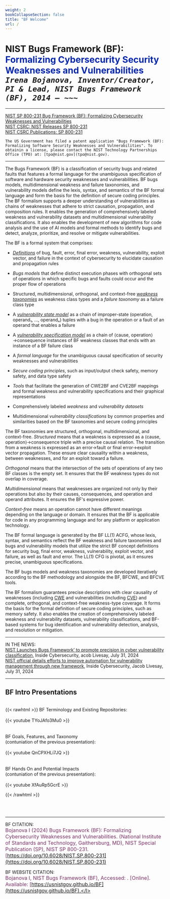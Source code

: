```yaml
---
weight: 2
bookCollapseSection: false
title: "BF Welcome"
url: /
---
```


<!-- Google tag (gtag.js) -->
<script async src="https://www.googletagmanager.com/gtag/js?id=G-PJ364XPP9F"></script>
<script>
  window.dataLayer = window.dataLayer || [];
  function gtag(){dataLayer.push(arguments);}
  gtag('js', new Date());

  gtag('config', 'G-PJ364XPP9F');
</script>

<!-- <l style="color: #7D3368; font-size:32px">xxx</> -->
<!-- <div style="text-indent: 40px"> </div>-->
# NIST Bugs Framework (BF): <br> <l style="color: #0428AE">Formalizing Cybersecurity Security Weaknesses and Vulnerabilities</l><br/> _`Irena Bojanova, Inventor/Creator, PI & Lead, NIST Bugs Framework (BF), 2014 – ~~~`_
<!-- ## <l style="color: #0428AE">Formalizing Software Security Bugs, Weaknesses, and Vulnerabilities</l><l style="color: black">!<l/><br/> _`Irena Bojanova, Inventor/Creator, PI & Lead, NIST Bugs Framework (BF), 2014 – ~~~`_</l> -->
<!-- Software Developers 'Best Friend' -->
_____________________________________

[NIST SP 800-231 Bug Framework (BF): Formalizing Cybersecurity Weaknesses and Vulnerabilities](https://doi.org/10.6028/NIST.SP.800-231) <br>
[NIST CSRC: NIST Releases SP 800-231](https://csrc.nist.gov/News/2024/bugs-framework-nist-publishes-sp-800231) <br>
[NIST CSRC Publications: SP 800-231](https://csrc.nist.gov/pubs/sp/800/231/final)

`The US Government has filed a patent application "Bugs Framework (BF): Formalizing Software Security Weaknesses and Vulnerabilities". To obtainin a license, please contact the NIST Technology Partnerships Office (TPO) at: [tpo@nist.gov](tpo@nist.gov).`

<!-- `The US Government has filed a patent application for the "Bugs Framework (BF) System and Methods". For collaboration, research, or implementation options, contact the NIST Technology Partnerships Office (TPO) at: [tpo@nist.gov](tpo@nist.gov).` -->
_____________________________________

The Bugs Framework (BF) is a classification of security bugs and related faults that features a formal language for the unambiguous specification of software and hardware security weaknesses and vulnerabilities. BF bugs models, multidimensional weakness and failure taxonomies, and vulnerability models define the lexis, syntax, and semantics of the BF formal language and form the basis for the definition of secure coding principles. The BF formalism supports a deeper understanding of vulnerabilities as chains of weaknesses that adhere to strict causation, propagation, and composition rules. It enables the generation of comprehensively labeled weakness and vulnerability datasets and multidimensional vulnerability classifications. It also enables the development of new algorithms for code analysis and the use of AI models and formal methods to identify bugs and detect, analyze, prioritize, and resolve or mitigate vulnerabilities. 

The BF is a formal system that comprises:

- _[Definitions](/BF/info/bf-formalism/bf-concepts/)_ of bug, fault, error, final error, weakness, vulnerability, exploit vector, and failure in the context of cybersecurity to elucidate causation and propagation rules

- _Bugs models_ that define distinct execution phases with orthogonal sets of operations in which specific bugs and faults could occur and the proper flow of operations 

- Structured, multidimensional, orthogonal, and context-free _[weakness taxonomies](/BF/info/bf-classes)_ as weakness class types and a _failure taxonomy_ as a failure class type 

- A _[vulnerability state model](/BF/info/bf-models/bf-vulnerability-state-model/)_ as a chain of improper-state (operation, operand₁, …, operandₙ) tuples with a bug in the operation or a fault of an operand that enables a failure 

- A _[vulnerability specification model](/BF/info/bf-models/bf-vulnerability-specification-model/)_ as a chain of ⟨cause, operation⟩→consequence instances of BF weakness classes that ends with an instance of a BF failure class 

- A _formal language_ for the unambiguous causal specification of security weaknesses and vulnerabilities

- _Secure coding principles_, such as input/output check safety, memory safety, and data type safety

- _Tools_ that facilitate the generation of CWE2BF and CVE2BF mappings and formal weakness and vulnerability specifications and their graphical representations 

- Comprehensively labeled _weakness_ and _vulnerability datasets_

- Multidimensional _vulnerability classifications_ by common properties and similarities based on the BF taxonomies and secure coding principles

The BF taxonomies are structured, orthogonal, multidimensional, and context-free. _Structured_ means that a weakness is expressed as a ⟨cause, operation⟩→consequence triple with a precise causal relation. The transition from a weakness is expressed as an error→fault or final error→exploit vector propagation. These ensure clear causality within a weakness, between weaknesses, and for an exploit toward a failure.

_Orthogonal_ means that the intersection of the sets of operations of any two BF classes is the empty set. It ensures that the BF weakness types do not overlap in coverage.

_Multidimensional_ means that weaknesses are organized not only by their operations but also by their causes, consequences, and operation and operand attributes. It ensures the BF's expressive power.

_Context-free_ means an operation cannot have different meanings depending on the language or domain. It ensures that the BF is applicable for code in any programming language and for any platform or application technology.

The BF formal language is generated by the BF LL(1) ACFG, whose lexis, syntax, and semantics reflect the BF weakness and failure taxonomies and bugs and vulnerability models that utilize the strict BF concept definitions for security bug, final error, weakness, vulnerability, exploit vector, and failure, as well as fault and error. The LL(1) CFG is pivotal, as it ensures precise, unambiguous specifications.

The BF bugs models and weakness taxonomies are developed iteratively according to the BF methodology and alongside the BF, BFCWE, and BFCVE tools.

The BF formalism guarantees precise descriptions with clear causality of weaknesses (including [CWE](https://cwe.mitre.org/) and vulnerabilities (including [CVE](https://cve.mitre.org/)) and complete, orthogonal, and context-free weakness-type coverage. It forms the basis for the formal definition of secure coding principles, such as memory safety. It also enables the creation of comprehensively labeled weakness and vulnerability datasets, vulnerability classifications, and BF-based systems for bug identification and vulnerability detection, analysis, and resolution or mitigation.

_____________________________________

IN THE NEWS: <br>
[NIST Launches Bugs Framework’ to promote precision in cyber vulnerability classification](https://insidecybersecurity.com/share/16087), Inside Cybersecurity, acob Livesay, July 31, 2024 <br>
[NIST official details efforts to improve automation for vulnerability management through new framework](https://insidecybersecurity.com/share/16091), Inside Cybersecurity, Jacob Livesay, July 31, 2024 <br>

_____________________________________

## BF Intro Presentations

<br/>
{{< rawhtml >}} 
BF Terminology and Existing Repositories:
<br/><br/>
<div class="row">
<div class="col-9">
{{< youtube TYoJAfo3Mu0 >}}
</div>
</div>

<div class="row">
<div class="col-9">
<br/><br/>
BF Goals, Features, and Taxonomy <br/>
(contuniation of the previous presentation):
<br/><br/>
{{< youtube QnCPXHLi7JQ >}}
</div>
</div>

<div class="row">
<div class="col-9">
<br/><br/>
BF Hands On and Potential Impacts <br/>
(contuniation of the previous presentation):
<br/><br/>
{{< youtube XfAuRp5GcrE >}}
</div>
</div>

{{< /rawhtml >}}

<br/><br/>


<script>
    document.addEventListener('DOMContentLoaded', function() {
        const currentDateElement = document.getElementById('currentDate');
        const currentDate = new Date().toLocaleString('en-US', {
            year: 'numeric', 
            month: '2-digit', 
            day: '2-digit'
        });
        currentDateElement.textContent = currentDate;
    });
</script>

_____________________________________

BF CITATION: <br/>
<l style="font-size: 16px; color: #7D3368"> Bojanova I (2024) Bugs Framework (BF): Formalizing Cybersecurity Weaknesses and Vulnerabilities. (National Institute of Standards and Technology, Gaithersburg, MD), NIST Special Publication (SP), NIST SP 800-231. [https://doi.org/10.6028/NIST.SP.800-231](https://doi.org/10.6028/NIST.SP.800-231)</l>  <br/>

BF WEBSITE CITATION: <br/> 
<l style="font-size: 16px; color: #7D3368"> Bojanova I, NIST Bugs Framework (BF), Accessed: <span id="currentDate"></span>. [Online]. Available: [https://usnistgov.github.io/BF](https://usnistgov.github.io/BF).</l>

<!-- <l style="font-size: 15px; color: #7D3368">Note: Any BF-application publication that lists classes not featured on this website is a misrepresentation of BF. If in doubt, please [seek guidance from the BF PI](/BF/info/contact/bf-contact).  -->